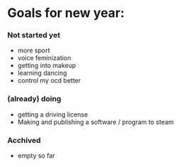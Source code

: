 # Goals for new year:

### Not started yet

+ more sport
+ voice feminization
+ getting into makeup 
+ learning dancing 
+ control my ocd better

### (already) doing 

+ getting a driving license
+ Making and publishing a software / program to steam

### Acchived

+ empty so far 



[](https://cdn.betterttv.net/emote/60291cf782b7c45eb1c942cd/3x)
